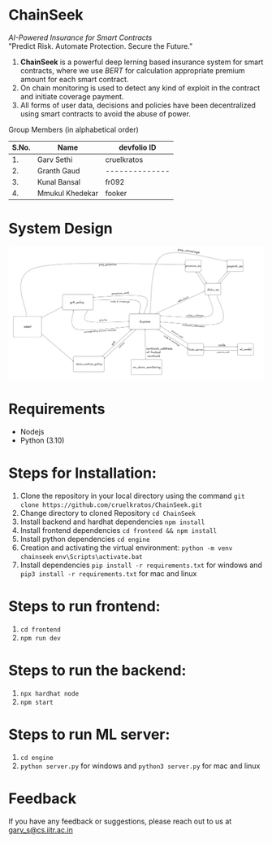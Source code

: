 # ChainSeek
*AI-Powered Insurance for Smart Contracts*  
"Predict Risk. Automate Protection. Secure the Future."
1. **ChainSeek** is a powerful deep lerning based insurance system for smart contracts, where we use *BERT* for calculation appropriate premium amount for each smart contract.
2. On chain monitoring is used to detect any kind of exploit in the contract and initiate coverage payment.
3. All forms of user data, decisions and policies have been decentralized using smart contracts to avoid the abuse of power.

Group Members (in alphabetical order)

| S.No. | Name             | devfolio ID    |
| ----- | ---------------- | -------------- |
| 1.    | Garv Sethi       | cruelkratos    |
| 2.    | Granth Gaud      | -------------- |
| 3.    | Kunal Bansal     | fr092          |
| 4.    | Mmukul Khedekar  | fooker         |

# System Design

<img src="https://github.com/cruelkratos/ChainSeek/raw/main/design.png" alt="ChainSeek Design">

# Requirements
- Nodejs 
- Python (3.10)

# Steps for Installation: 
1. Clone the repository in your local directory using the command `git clone https://github.com/cruelkratos/ChainSeek.git`
2. Change directory to cloned Repository `cd ChainSeek`
3. Install backend and hardhat dependencies `npm install`
4. Install frontend dependencies `cd frontend && npm install`
5. Install python dependencies `cd engine`
6. Creation and activating the virtual environment:
`python -m venv chainseek`
`env\Scripts\activate.bat`
7. Install dependencies `pip install -r requirements.txt` for windows and `pip3 install -r requirements.txt` for mac and linux

# Steps to run frontend:
1. `cd frontend`
2. `npm run dev`

# Steps to run the backend:
1. `npx hardhat node`
2. `npm start`

# Steps to run ML server:
1. `cd engine`
2. `python server.py` for windows and `python3 server.py` for mac and linux

# Feedback
If you have any feedback or suggestions, please reach out to us at garv_s@cs.iitr.ac.in
